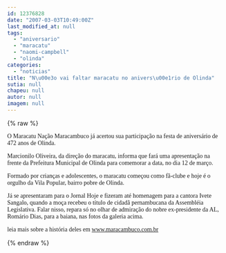 ```yaml
---
id: 12376828
date: "2007-03-03T10:49:00Z"
last_modified_at: null
tags:
  - "aniversario"
  - "maracatu"
  - "naomi-campbell"
  - "olinda"
categories:
  - "noticias"
title: "N\u00e3o vai faltar maracatu no anivers\u00e1rio de Olinda"
sutia: null
chapeu: null
autor: null
imagem: null
---
```

{% raw %}
<p><P><FONT face=Verdana>O Maracatu Nação Maracambuco já acertou sua participação na festa de aniversário de 472 anos de Olinda.</FONT></P></p>
<p><P><FONT face=Verdana>Marcionilo Oliveira, da direção do maracatu, informa que fará uma apresentação na frente da Prefeitura Municipal de Olinda para comemorar a data, no dia 12 de março.</FONT></P></p>
<p><P><FONT face=Verdana>Formado por crianças e adolescentes, o maracatu começou como fã-clube e hoje é o orgulho da Vila Popular, bairro pobre de Olinda. </FONT></P></p>
<p><P><FONT face=Verdana>Já se apresentaram para o Jornal Hoje e fizeram até homenagem para a cantora Ivete Sangalo, quando a moça recebeu o título de cidadã pernambucana da Assembléia Legislativa. Falar nisso, repara só no olhar de admiração do nobre ex-presidente da AL, Romário Dias, para a baiana, nas fotos da galeria acima.</FONT></P></p>
<p><P><FONT face=Verdana>leia mais sobre a história deles em </FONT><A href=\"https://www.maracambuco.com.br/\"><FONT face=Verdana>www.maracambuco.com.br</FONT></A></P> </p>
{% endraw %}